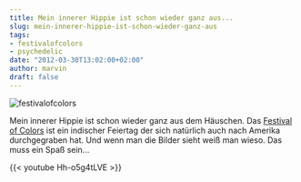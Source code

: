```yaml
---
title: Mein innerer Hippie ist schon wieder ganz aus...
slug: mein-innerer-hippie-ist-schon-wieder-ganz-aus
tags:
- festivalofcolors
- psychedelic
date: "2012-03-30T13:02:00+02:00"
author: marvin
draft: false
---
```

![festivalofcolors](/images/festivalofcolors.jpg)

Mein innerer Hippie ist schon wieder ganz aus dem Häuschen. Das
[Festival of Colors](http://de.wikipedia.org/wiki/Holi) ist ein
indischer Feiertag der sich natürlich auch nach Amerika durchgegraben
hat. Und wenn man die Bilder sieht weiß man wieso. Das muss ein Spaß
sein...

{{< youtube Hh-o5g4tLVE >}}